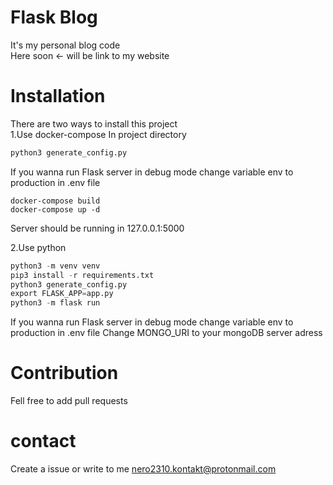# Flask Blog 
It's my personal blog code  
Here soon <- will be link to my website

# Installation 
There are two ways to install this project \
1.Use docker-compose
In project directory 
```python
python3 generate_config.py
```
If you wanna run Flask server in debug mode change 
variable env to production in .env file 
```docker
docker-compose build
docker-compose up -d
```
Server should be running in 127.0.0.1:5000

2.Use python 
```python
python3 -m venv venv 
pip3 install -r requirements.txt
python3 generate_config.py
export FLASK_APP=app.py
python3 -m flask run
```
If you wanna run Flask server in debug mode change 
variable env to production in .env file 
Change MONGO_URI to your mongoDB server adress

# Contribution 
Fell free to add pull requests

# contact
Create a issue or write to me nero2310.kontakt@protonmail.com
